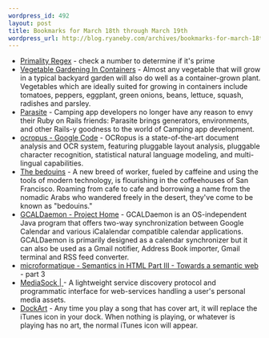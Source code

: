 ```yaml
--- 
wordpress_id: 492
layout: post
title: Bookmarks for March 18th through March 19th
wordpress_url: http://blog.ryaneby.com/archives/bookmarks-for-march-18th-through-march-19th/
---
```

<ul>
<li><a href="http://montreal.pm.org/tech/neil_kandalgaonkar.shtml">Primality Regex</a> - check a number to determine if it's prime</li>
<li><a href="http://aggie-horticulture.tamu.edu/extension/container/container.html">Vegetable Gardening In Containers</a> - Almost any vegetable that will grow in a typical backyard garden will also do well as a container-grown plant. Vegetables which are ideally suited for growing in containers include tomatoes, peppers, eggplant, green onions, beans, lettuce, squash, radishes and parsley.</li>
<li><a href="http://parasite.rubyforge.org/">Parasite</a> - Camping app developers no longer have any reason to envy their Ruby on Rails friends: Parasite brings generators, environments, and other Rails-y goodness to the world of Camping app development.</li>
<li><a href="http://code.google.com/p/ocropus/">ocropus - Google Code</a> - OCRopus is a state-of-the-art document analysis and OCR system, featuring pluggable layout analysis, pluggable character recognition, statistical natural language modeling, and multi-lingual capabilities.</li>
<li><a href="http://www.sfgate.com/cgi-bin/article.cgi?file=/c/a/2007/03/11/MNGKKOCBA645.DTL">The bedouins</a> - A new breed of worker, fueled by caffeine and using the tools of modern technology, is flourishing in the coffeehouses of San Francisco. Roaming from cafe to cafe and borrowing a name from the nomadic Arabs who wandered freely in the desert, they've come to be known as &quot;bedouins.&quot;</li>
<li><a href="http://gcaldaemon.sourceforge.net/index.html">GCALDaemon - Project Home</a> - GCALDaemon is an OS-independent Java program that offers two-way synchronization between Google Calendar and various iCalalendar compatible calendar applications.  GCALDaemon is primarily designed as a calendar synchronizer but it can also be used as a Gmail notifier, Address Book importer, Gmail terminal and RSS feed converter.</li>
<li><a href="http://microformatique.com/?p=108">microformatique - Semantics in HTML Part III - Towards a semantic web</a> - part 3</li>
<li><a href="http://mediasock.org/">MediaSock | </a> - A lightweight service discovery protocol and programmatic interface for web-services handling a user's personal media assets.</li>
<li><a href="http://homepage.mac.com/gweston/dockart/index.html">DockArt</a> - Any time you play a song that has cover art, it will replace the iTunes icon in your dock. When nothing is playing, or whatever is playing has no art, the normal iTunes icon will appear.</li>
</ul>
